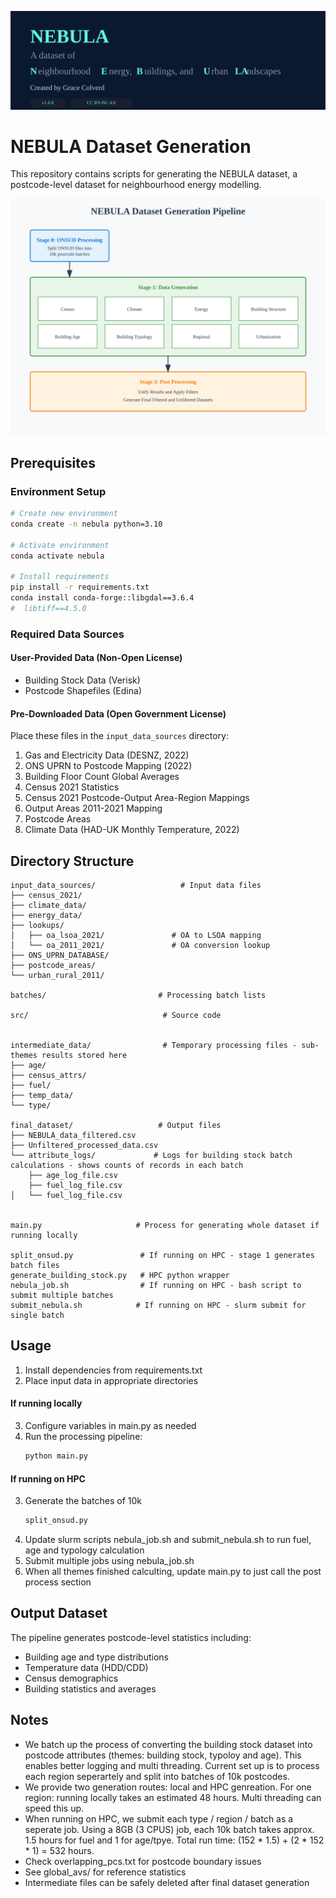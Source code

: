 ![NEBULA Pipeline](./images/github_header.svg)

# NEBULA Dataset Generation

This repository contains scripts for generating the NEBULA dataset, a postcode-level dataset for neighbourhood energy modelling. 


![NEBULA Pipeline](./images/nebula_pipeline.svg)


## Prerequisites

### Environment Setup
```bash
# Create new environment
conda create -n nebula python=3.10

# Activate environment
conda activate nebula

# Install requirements
pip install -r requirements.txt
conda install conda-forge::libgdal==3.6.4
#  libtiff==4.5.0
```

### Required Data Sources

#### User-Provided Data (Non-Open License)
- Building Stock Data (Verisk)
- Postcode Shapefiles (Edina)

#### Pre-Downloaded Data (Open Government License)
Place these files in the `input_data_sources` directory:

1. Gas and Electricity Data (DESNZ, 2022)
2. ONS UPRN to Postcode Mapping (2022)
3. Building Floor Count Global Averages
4. Census 2021 Statistics
5. Census 2021 Postcode-Output Area-Region Mappings
6. Output Areas 2011-2021 Mapping
7. Postcode Areas
8. Climate Data (HAD-UK Monthly Temperature, 2022)

## Directory Structure

```
input_data_sources/                   # Input data files
├── census_2021/
├── climate_data/
├── energy_data/
├── lookups/
│   ├── oa_lsoa_2021/               # OA to LSOA mapping
│   └── oa_2011_2021/               # OA conversion lookup
├── ONS_UPRN_DATABASE/
├── postcode_areas/
└── urban_rural_2011/

batches/                         # Processing batch lists

src/                              # Source code


intermediate_data/                # Temporary processing files - sub-themes results stored here
├── age/
├── census_attrs/
├── fuel/ 
├── temp_data/         
└── type/

final_dataset/                   # Output files
├── NEBULA_data_filtered.csv
├── Unfiltered_processed_data.csv
└── attribute_logs/             # Logs for building stock batch calculations - shows counts of records in each batch 
    ├── age_log_file.csv
    ├── fuel_log_file.csv
│   └── fuel_log_file.csv


main.py                     # Process for generating whole dataset if running locally 

split_onsud.py               # If running on HPC - stage 1 generates batch files 
generate_building_stock.py   # HPC python wrapper 
nebula_job.sh                # If running on HPC - bash script to submit multiple batches 
submit_nebula.sh            # If running on HPC - slurm submit for single batch 

```

## Usage

1. Install dependencies from requirements.txt
2. Place input data in appropriate directories
#### If running locally 
3. Configure variables in main.py as needed
4. Run the processing pipeline:
   ```bash
   python main.py
   ```
#### If running on HPC 
3. Generate the batches of 10k
   ```bash
   split_onsud.py
   ```
4. Update slurm scripts nebula_job.sh and submit_nebula.sh to run fuel, age and typology calculation 
5. Submit multiple jobs using nebula_job.sh 
6. When all themes finished calculting, update main.py to just call the post process section 


## Output Dataset

The pipeline generates postcode-level statistics including:
- Building age and type distributions
- Temperature data (HDD/CDD)
- Census demographics
- Building statistics and averages

## Notes
- We batch up the process of converting the building stock dataset into postcode attributes (themes: building stock, typoloy and age). This enables better logging and multi threading. Current set up is to process each region seperartely and split into batches of 10k postcodes. 
- We provide two generation routes: local and HPC genreation. For one region: running locally takes an estimated 48 hours. Multi threading can speed this up.
- When running on HPC, we submit each type / region / batch as a seperate job. Using a 8GB (3 CPUS) job, each 10k batch takes approx. 1.5 hours for fuel and 1 for age/tpye. Total run time: (152 * 1.5) + (2 * 152 * 1)  = 532 hours. 
- Check overlapping_pcs.txt for postcode boundary issues
- See global_avs/ for reference statistics
- Intermediate files can be safely deleted after final dataset generation

<!-- # NEBULA Dataset Generation

This repository contains scripts for generating the NEBULA dataset, a postcode-level dataset for neighbourhood energy modelling. 

## Prerequisites

# Install requirements
```
# Create new environment
conda create -n nebula python=3.10

# Activate environment
conda activate nebula

# Install requirements
pip install -r requirements.txt
conda install libgdal==3.6.4
conda install libtiff==4.5.0

```

### Required Data
#### User provided (not open licence)
1. Building Stock Data (Verisk)
3. Postcode Shapefiles (Edina)

#### Provided in Drive - download zip file and place in input_data_sources.
#####  Governmental data  were downloaded in April 2024 under the Open Government Licence.If you want more up to date, these can be replaced. 

1. Gas and Electricity data (DESNZ) (2022)
2. ONS ONSUD UPRN to Postcode Mapping (2022)
3. Global Averages for building floor count (derivation script is provided)
4. Census 2021 Statistics files (downloaded in April 2024)
5. Mapping from Postocdes to Output areas and regions (Census 2021)
6. Mapping from output areas 2011 to Output Areas 2021 (used for Rural/Urban 2011 classification)
7. Postcode areas: these were derived from ONS postcode shapefiles using the script generate_pc_area.py. You can replace with own. 
8. Climate data: Monthly temperature data from HAD-UK, Downloaded from CEDA, (2022)



## Directory Structure

```
input_data_sources/
    ├── census_2021
    ├── climate_data
    ├── energy_data
    ├── lookups
        ├──OA to LSOA mapping census 2021
        ├── OA 2011 to OA 2021 lookup
    ├── ONS_UPRN_DATABASE
    ├── postcode_areas
    └── urban_rural_2011

batches/  # Stores batch lists used in processing pipeline, more info in src/split_onsud_file
    ...
src/
    ├── global_avs/
       ├── Global average tables
    ├── age_perc_calc.py   # Age percentage calculations
    ├── age_perc_proc.py   # Age percentage processing
    ├── fuel_calc.py       # Fuel type calculations
    ├── fuel_proc.py       # Fuel type processing
    ├── global_av.py       # Generation of global averages
    ├── multi_thread.py    # Multithreading utilities
    ├── pc_main.py        # Framework for postcode level processing
    ├── post_process.py   # Post-processing utilities
    ├── postcode_utils.py # Utils functions
    ├── pre_process_buildings.py # Building data preprocessing
    ├── split_onsud_file.py     # ONSUD file splitting
    ├── type_calc.py      # Building type calculations
    └── type_proc.py      # Building type processing

intermediate_data/
    ... directory where intermediate files will be stored. Can be deleted after final dataset is generated

final_dataset/
    ... Folder for final dataset to be stored
        'NEBULA_data_filtered.csv' : the final nebula dataset, which is filtered / cleaned 
        'Unfiltered_processed_data.csv' : the whole postcode sample including mixed postcodes
    ├── attribute_logs
        .. logs for the fuel, age and typology building stock generation process, logs show the counts for each batch that are processed.

main.py # Dataset generation script 

```

## Usage

1. Set up your environment and install dependencies (requirements.txt recommended)
2. Place input data in appropriate directories
3. update any variables as needed in main.py
4. Execute the main processing pipeline:
```bash
python main.py
```
5. If any problems, you can re-run subsections of the pipeline from within main.py

## Output

The pipeline generates postcode-level statistics including:
- Building age distributions
- Building type distributions
- Local temperature data (HDD and CDD)
- Sociodemographics from uk census
- Global averages and statistics

## Notes

- Check `overlapping_pcs.txt` for any postcode overlap issues
- The `global_avs/` directory contains reference averages

  -->
